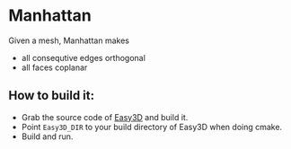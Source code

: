 # Manhattan

Given a mesh, Manhattan makes 
 - all consequtive edges orthogonal
 - all faces coplanar
 
 ## How to build it:
 - Grab the source code of [Easy3D](https://github.com/LiangliangNan/Easy3D) and build it.
 - Point `Easy3D_DIR` to your build directory of Easy3D when doing cmake.
 - Build and run.
